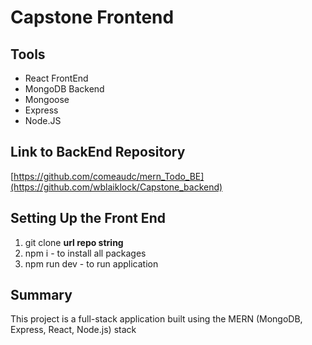 # Capstone Frontend

## Tools
- React FrontEnd
- MongoDB Backend
- Mongoose
- Express
- Node.JS

## Link to BackEnd Repository
[https://github.com/comeaudc/mern_Todo_BE](https://github.com/wblaiklock/Capstone_backend)

## Setting Up the Front End
1. git clone **url repo string**
2. npm i - to install all packages
3. npm run dev - to run application

## Summary
This project is a full-stack application built using the MERN (MongoDB, Express, React, Node.js) stack
